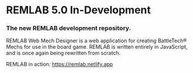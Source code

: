 # REMLAB 5.0 In-Development
### The new REMLAB development repository.

REMLAB Web Mech Designer is a web application for creating BattleTech&reg; Mechs for use in the board game. REMLAB is written entirely in JavaScript, and is once again being rewritten from scratch.

REMLAB in action: https://remlab.netlify.app
